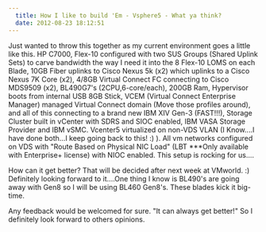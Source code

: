 ```yaml
---
  title: How I like to build 'Em - Vsphere5 - What ya think?
  date: 2012-08-23 18:12:51
---
```


Just wanted to throw this together as my current environment goes a
little like this. HP C7000, Flex-10 configured with two SUS Groups
(Shared Uplink Sets) to carve bandwidth the way I need it into the 8
Flex-10 LOMS on each Blade, 10GB Fiber uplinks to Cisco Nexus 5k (x2)
which uplinks to a Cisco Nexus 7K Core (x2), 4/8GB Virtual Connect FC
connecting to Cisco MDS9509 (x2), BL490G7's (2CPU,6-core/each), 200GB
Ram, Hypervisor boots from internal USB 8GB Stick, VCEM (Virtual Connect
Enterprise Manager) managed Virtual Connect domain (Move those profiles
around), and all of this connecting to a brand new IBM XIV Gen-3
(FAST!!!), Storage Cluster built in vCenter with SDRS and SIOC enabled,
IBM VASA Storage Provider and IBM vSMC. Vcenter5 virtualized on non-VDS
VLAN (I Know....I have done both...I keep going back to this! :) ).
All vm networks configured on VDS with "Route Based on Physical NIC
Load" (LBT \*\*\*Only available with Enterprise+ license) with NIOC
enabled. This setup is rocking for us....

How can it get better? That will be decided after next week at VMworld.
:) Definitely looking forward to it....One thing I know is BL490's are
going away with Gen8 so I will be using BL460 Gen8's. These blades kick
it big-time.

Any feedback would be welcomed for sure. "It can always get better!"
So I definitely look forward to others opinions.
